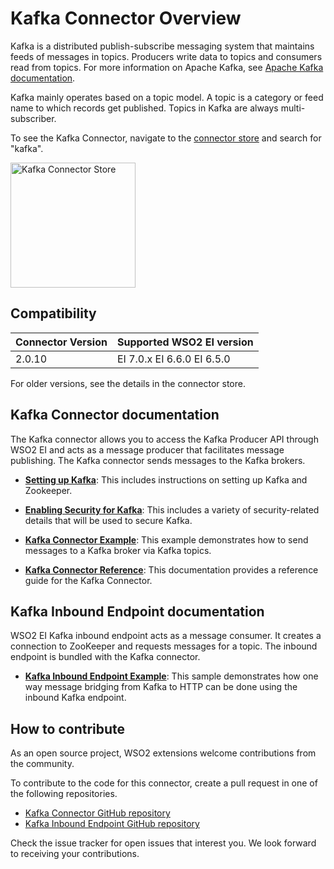 # Kafka Connector Overview

Kafka is a distributed publish-subscribe messaging system that maintains feeds of messages in topics. Producers write data to topics and consumers read from topics. For more information on Apache Kafka, see [Apache Kafka documentation](http://kafka.apache.org/documentation.html).

Kafka mainly operates based on a topic model. A topic is a category or feed name to which records get published. Topics in Kafka are always multi-subscriber.

To see the Kafka Connector, navigate to the [connector store](https://store.wso2.com/store/assets/esbconnector/list) and search for "kafka".

<img src="../../../../assets/img/connectors/kafka-store.png" title="Kafka Connector Store" width="200" alt="Kafka Connector Store"/>

## Compatibility

| Connector Version | Supported WSO2 EI version |
| ------------- |-------------|
| 2.0.10    | EI 7.0.x EI 6.6.0 EI 6.5.0 |

For older versions, see the details in the connector store.

## Kafka Connector documentation

The Kafka connector allows you to access the Kafka Producer API through WSO2 EI and acts as a message producer that facilitates message publishing. The Kafka connector sends messages to the Kafka brokers. 

* **[Setting up Kafka](setting-up-kafka.md)**: This includes instructions on setting up Kafka and Zookeeper.

* **[Enabling Security for Kafka](enabling-security-for-kafka.md)**: This includes a variety of security-related details that will be used to secure Kafka.

* **[Kafka Connector Example](kafka-connector-producer-example.md)**: This example demonstrates how to send messages to a Kafka broker via Kafka topics. 

* **[Kafka Connector Reference](kafka-connector-config.md)**: This documentation provides a reference guide for the Kafka Connector.

## Kafka Inbound Endpoint documentation

WSO2 EI Kafka inbound endpoint acts as a message consumer. It creates a connection to ZooKeeper and requests messages for a topic. The inbound endpoint is bundled with the Kafka connector.

* **[Kafka Inbound Endpoint Example](kafka-inbound-endpoint-example.md)**: This sample demonstrates how one way message bridging from Kafka to HTTP can be done using the inbound Kafka endpoint. 

## How to contribute

As an open source project, WSO2 extensions welcome contributions from the community. 

To contribute to the code for this connector, create a pull request in one of the following repositories. 

* [Kafka Connector GitHub repository](https://github.com/wso2-extensions/esb-connector-kafka)
* [Kafka Inbound Endpoint GitHub repository](https://github.com/wso2-extensions/esb-inbound-kafka)

Check the issue tracker for open issues that interest you. We look forward to receiving your contributions.
